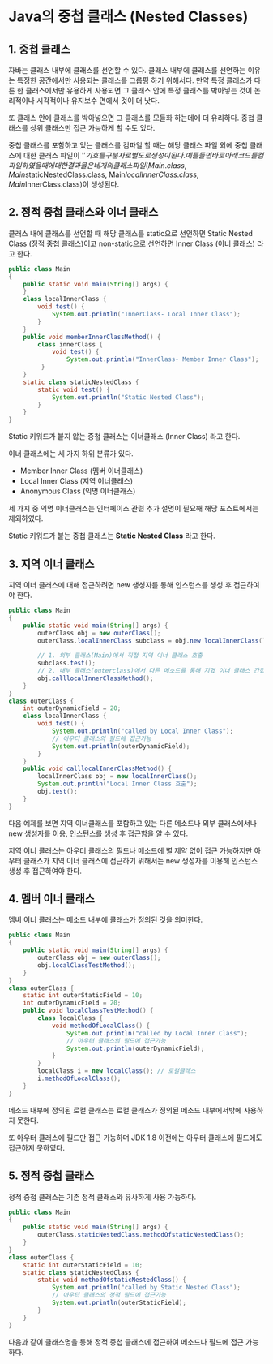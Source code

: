 # Java의 중첩 클래스 (Nested Classes)

## 1. 중첩 클래스

자바는 클래스 내부에 클래스를 선언할 수 있다. 클래스 내부에 클래스를 선언하는 이유는  특정한 공간에서만 사용되는 클래스를 그룹핑 하기 위해서다. 만약 특정 클래스가 다른 한 클래스에서만 유용하게 사용되면 그 클래스 안에 특정 클래스를 박아넣는 것이 논리적이나 시각적이나 유지보수 면에서 것이 더 낫다.

또 클래스 안에 클래스를 박아넣으면 그 클래스를 모듈화 하는데에 더 유리하다. 중첩 클래스를 상위 클래스만 접근 가능하게 할 수도 있다.

중첩 클래스를 포함하고 있는 클래스를 컴파일 할 때는 해당 클래스 파일 외에 중첩 클래스에 대한 클래스 파일이 '$' 기호를 구분자로 별도로 생성이 된다. 예를 들면 바로 아래 코드를 컴파일 하였을 때에 대한 결과물은 네 개의 클래스 파일(Main.class, Main$staticNestedClass.class, Main$localInnerClass.class, Main$InnerClass.class)이 생성된다.

## 2. 정적 중첩 클래스와 이너 클래스

클래스 내에 클래스를 선언할 때 해당 클래스를 static으로 선언하면 Static Nested Class (정적 중첩 클래스)이고 non-static으로 선언하면 Inner Class (이너 클래스) 라고 한다.

```java
public class Main
{
	public static void main(String[] args) {
	}
	class localInnerClass {
	    void test() {
	        System.out.println("InnerClass- Local Inner Class");
	    }
	}
    public void memberInnerClassMethod() {
        class innerClass {
            void test() {
                System.out.println("InnerClass- Member Inner Class");
         }
    }
	static class staticNestedClass {
	    static void test() {
	        System.out.println("Static Nested Class");
	    }
	}
}

```

Static 키워드가 붙지 않는 중첩 클래스는 이너클래스 (Inner Class) 라고 한다.

이너 클래스에는 세 가지 하위 분류가 있다.

- Member Inner Class (멤버 이너클래스)
- Local Inner Class (지역 이너클래스)
- Anonymous Class (익명 이너클래스)

세 가지 중 익명 이너클래스는 인터페이스 관련 추가 설명이 필요해 해당 포스트에서는 제외하였다.

Static 키워드가 붙는 중첩 클래스는 **Static Nested Class** 라고 한다.

## 3. 지역 이너 클래스

지역 이너 클래스에 대해 접근하려면 new 생성자를 통해 인스턴스를 생성 후 접근하여야 한다.

```java
public class Main
{
	public static void main(String[] args) {
	    outerClass obj = new outerClass();
	    outerClass.localInnerClass subclass = obj.new localInnerClass();
	    
	    // 1. 외부 클래스(Main)에서 직접 지역 이너 클래스 호출
	    subclass.test();
	    // 2. 내부 클래스(outerclass)에서 다른 메소드를 통해 지엯 이너 클래스 간접 호출
	    obj.calllocalInnerClassMethod();
	}
}
class outerClass {
    int outerDynamicField = 20;
	class localInnerClass {
	    void test() {
	        System.out.println("called by Local Inner Class");
	        // 아우터 클래스의 필드에 접근가능
	        System.out.println(outerDynamicField);
	    }
	}
    public void calllocalInnerClassMethod() {
        localInnerClass obj = new localInnerClass();
        System.out.println("Local Inner Class 호출");
        obj.test();
    }
}
```

다음 예제를 보면 지역 이너클래스를 포함하고 있는 다른 메소드나 외부 클래스에서나 new 생성자를 이용, 인스턴스를 생성 후 접근함을 알 수 있다.

지역 이너 클래스는 아우터 클래스의 필드나 메소드에 별 제약 없이 접근 가능하지만 아우터 클래스가 지역 이너 클래스에 접근하기 위해서는 new 생성자를 이용해 인스턴스 생성 후 접근하여야 한다.

## 4. 멤버 이너 클래스

멤버 이너 클래스는 메소드 내부에 클래스가 정의된 것을 의미한다.

```java
public class Main
{
	public static void main(String[] args) {
	    outerClass obj = new outerClass();
	    obj.localClassTestMethod();
	}
}
class outerClass {
    static int outerStaticField = 10;
    int outerDynamicField = 20;
    public void localClassTestMethod() {
        class localClass {
            void methodOfLocalClass() {
    	        System.out.println("called by Local Inner Class");
    	        // 아우터 클래스의 필드에 접근가능
    	        System.out.println(outerDynamicField);
            }
        }
        localClass i = new localClass(); // 로컬클래스
        i.methodOfLocalClass();
    }
}
```

메소드 내부에 정의된 로컬 클래스는 로컬 클래스가 정의된 메소드 내부에서밖에 사용하지 못한다.

또 아우터 클래스에 필드만 접근 가능하며 JDK 1.8 이전에는 아우터 클래스에 필드에도 접근하지 못하였다.

## 5. 정적 중첩 클래스

정적 중첩 클래스는 기존 정적 클래스와 유사하게 사용 가능하다.

```java
public class Main
{
	public static void main(String[] args) {
	    outerClass.staticNestedClass.methodOfstaticNestedClass();
	}
}
class outerClass {
    static int outerStaticField = 10;
    static class staticNestedClass {
        static void methodOfstaticNestedClass() {
	        System.out.println("called by Static Nested Class");
	        // 아우터 클래스의 정적 필드에 접근가능
	        System.out.println(outerStaticField);
        }
    }
}
```

다음과 같이 클래스명을 통해 정적 중첩 클래스에 접근하여 메소드나 필드에 접근 가능하다.